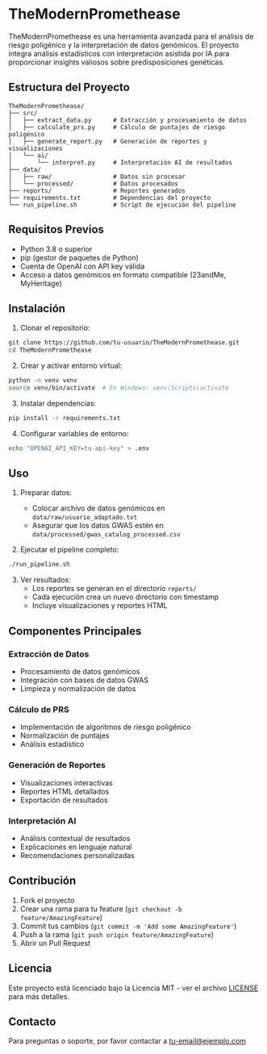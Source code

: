 # TheModernPromethease

TheModernPromethease es una herramienta avanzada para el análisis de riesgo poligénico y la interpretación de datos genómicos. El proyecto integra análisis estadísticos con interpretación asistida por IA para proporcionar insights valiosos sobre predisposiciones genéticas.

## Estructura del Proyecto

```
TheModernPromethease/
├── src/
│   ├── extract_data.py      # Extracción y procesamiento de datos
│   ├── calculate_prs.py     # Cálculo de puntajes de riesgo poligénico
│   ├── generate_report.py   # Generación de reportes y visualizaciones
│   └── ai/
│       └── interpret.py     # Interpretación AI de resultados
├── data/
│   ├── raw/                 # Datos sin procesar
│   └── processed/           # Datos procesados
├── reports/                 # Reportes generados
├── requirements.txt         # Dependencias del proyecto
└── run_pipeline.sh          # Script de ejecución del pipeline
```

## Requisitos Previos

- Python 3.8 o superior
- pip (gestor de paquetes de Python)
- Cuenta de OpenAI con API key válida
- Acceso a datos genómicos en formato compatible (23andMe, MyHeritage)

## Instalación

1. Clonar el repositorio:
```bash
git clone https://github.com/tu-usuario/TheModernPromethease.git
cd TheModernPromethease
```

2. Crear y activar entorno virtual:
```bash
python -m venv venv
source venv/bin/activate  # En Windows: venv\Scripts\activate
```

3. Instalar dependencias:
```bash
pip install -r requirements.txt
```

4. Configurar variables de entorno:
```bash
echo "OPENAI_API_KEY=tu-api-key" > .env
```

## Uso

1. Preparar datos:
   - Colocar archivo de datos genómicos en `data/raw/usuario_adaptado.txt`
   - Asegurar que los datos GWAS estén en `data/processed/gwas_catalog_processed.csv`

2. Ejecutar el pipeline completo:
```bash
./run_pipeline.sh
```

3. Ver resultados:
   - Los reportes se generan en el directorio `reports/`
   - Cada ejecución crea un nuevo directorio con timestamp
   - Incluye visualizaciones y reportes HTML

## Componentes Principales

### Extracción de Datos
- Procesamiento de datos genómicos
- Integración con bases de datos GWAS
- Limpieza y normalización de datos

### Cálculo de PRS
- Implementación de algoritmos de riesgo poligénico
- Normalización de puntajes
- Análisis estadístico

### Generación de Reportes
- Visualizaciones interactivas
- Reportes HTML detallados
- Exportación de resultados

### Interpretación AI
- Análisis contextual de resultados
- Explicaciones en lenguaje natural
- Recomendaciones personalizadas

## Contribución

1. Fork el proyecto
2. Crear una rama para tu feature (`git checkout -b feature/AmazingFeature`)
3. Commit tus cambios (`git commit -m 'Add some AmazingFeature'`)
4. Push a la rama (`git push origin feature/AmazingFeature`)
5. Abrir un Pull Request

## Licencia

Este proyecto está licenciado bajo la Licencia MIT - ver el archivo [LICENSE](LICENSE) para más detalles.

## Contacto

Para preguntas o soporte, por favor contactar a [tu-email@ejemplo.com](mailto:tu-email@ejemplo.com) 